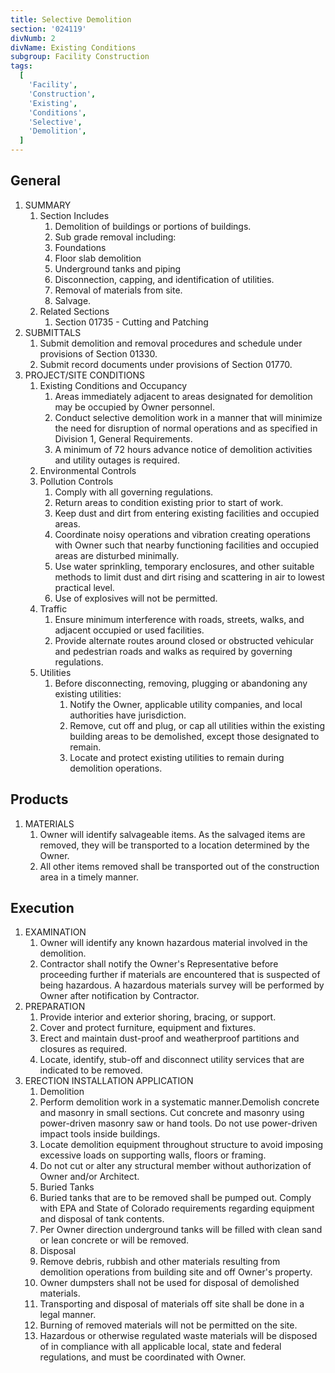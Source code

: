 ```yaml
---
title: Selective Demolition
section: '024119'
divNumb: 2
divName: Existing Conditions
subgroup: Facility Construction
tags:
  [
    'Facility',
    'Construction',
    'Existing',
    'Conditions',
    'Selective',
    'Demolition',
  ]
---
```


## General

1. SUMMARY
   1. Section Includes
      1. Demolition of buildings or portions of buildings.
      2. Sub grade removal including:
      3. Foundations
      4. Floor slab demolition
      5. Underground tanks and piping
      6. Disconnection, capping, and identification of utilities.
      7. Removal of materials from site.
      8. Salvage.
   2. Related Sections
      1. Section 01735 - Cutting and Patching
2. SUBMITTALS
   1. Submit demolition and removal procedures and schedule under provisions of Section 01330.
   2. Submit record documents under provisions of Section 01770.
3. PROJECT/SITE CONDITIONS
   1. Existing Conditions and Occupancy
      1. Areas immediately adjacent to areas designated for demolition may be occupied by Owner personnel.
      2. Conduct selective demolition work in a manner that will minimize the need for disruption of normal operations and as specified in Division 1, General Requirements.
      3. A minimum of 72 hours advance notice of demolition activities and utility outages is required.
   2. Environmental Controls
   3. Pollution Controls
      1. Comply with all governing regulations.
      2. Return areas to condition existing prior to start of work.
      3. Keep dust and dirt from entering existing facilities and occupied areas.
      4. Coordinate noisy operations and vibration creating operations with Owner such that nearby functioning facilities and occupied areas are disturbed minimally.
      5. Use water sprinkling, temporary enclosures, and other suitable methods to limit dust and dirt rising and scattering in air to lowest practical level.
      6. Use of explosives will not be permitted.
   4. Traffic
      1. Ensure minimum interference with roads, streets, walks, and adjacent occupied or used facilities.
      2. Provide alternate routes around closed or obstructed vehicular and pedestrian roads and walks as required by governing regulations.
   5. Utilities
      1. Before disconnecting, removing, plugging or abandoning any existing utilities:
         1. Notify the Owner, applicable utility companies, and local authorities have jurisdiction.
         2. Remove, cut off and plug, or cap all utilities within the existing building areas to be demolished, except those designated to remain.
         3. Locate and protect existing utilities to remain during demolition operations.

## Products

1. MATERIALS
   1. Owner will identify salvageable items. As the salvaged items are removed, they will be transported to a location determined by the Owner.
   2. All other items removed shall be transported out of the construction area in a timely manner.

## Execution

1. EXAMINATION
   1. Owner will identify any known hazardous material involved in the demolition.
   2. Contractor shall notify the Owner's Representative before proceeding further if materials are encountered that is suspected of being hazardous. A hazardous materials survey will be performed by Owner after notification by Contractor.
2. PREPARATION
   1. Provide interior and exterior shoring, bracing, or support.
   2. Cover and protect furniture, equipment and fixtures.
   3. Erect and maintain dust-proof and weatherproof partitions and closures as required.
   4. Locate, identify, stub-off and disconnect utility services that are indicated to be removed.
3. ERECTION INSTALLATION APPLICATION
   1. Demolition
   1. Perform demolition work in a systematic manner.Demolish concrete and masonry in small sections. Cut concrete and masonry using power-driven masonry saw or hand tools. Do not use power-driven impact tools inside buildings.
   1. Locate demolition equipment throughout structure to avoid imposing excessive loads on supporting walls, floors or framing.
   1. Do not cut or alter any structural member without authorization of Owner and/or Architect.
   1. Buried Tanks
   1. Buried tanks that are to be removed shall be pumped out. Comply with EPA and State of Colorado requirements regarding equipment and disposal of tank contents.
   1. Per Owner direction underground tanks will be filled with clean sand or lean concrete or will be removed.
   1. Disposal
   1. Remove debris, rubbish and other materials resulting from demolition operations from building site and off Owner's property.
   1. Owner dumpsters shall not be used for disposal of demolished materials.
   1. Transporting and disposal of materials off site shall be done in a legal manner.
   1. Burning of removed materials will not be permitted on the site.
   1. Hazardous or otherwise regulated waste materials will be disposed of in compliance with all applicable local, state and federal regulations, and must be coordinated with Owner.
